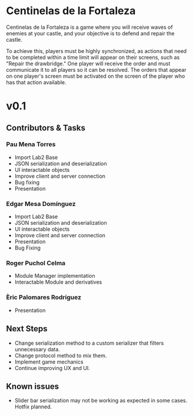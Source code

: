 # Centinelas de la Fortaleza

Centinelas de la Fortaleza is a game where you will receive waves of enemies at your castle, and your objective is to defend and repair the castle.

To achieve this, players must be highly synchronized, as actions that need to be completed within a time limit will appear on their screens, such as "Repair the drawbridge." One player will receive the order and must communicate it to all players so it can be resolved. The orders that appear on one player's screen must be activated on the screen of the player who has that action available.

# v0.1

## Contributors & Tasks

### Pau Mena Torres
- Import Lab2 Base
- JSON serialization and deserialization
- UI interactable objects
- Improve client and server connection
- Bug fixing
- Presentation

### Edgar Mesa Domínguez
- Import Lab2 Base
- JSON serialization and deserialization
- UI interactable objects
- Improve client and server connection
- Presentation
- Bug Fixing

### Roger Puchol Celma
- Module Manager implementation
- Interactable Module and derivatives

### Èric Palomares Rodríguez
- Presentation

## Next Steps
- Change serialization method to a custom serializer that filters unnecessary data.
- Change protocol method to mix them.
- Implement game mechanics
- Continue improving UX and UI.

## Known issues
- Slider bar serialization may not be working as expected in some cases. Hotfix planned.

